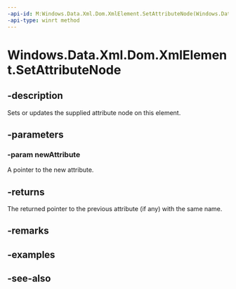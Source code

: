 ----api-id: M:Windows.Data.Xml.Dom.XmlElement.SetAttributeNode(Windows.Data.Xml.Dom.XmlAttribute)
-api-type: winrt method
---<!-- Method syntaxpublic Windows.Data.Xml.Dom.XmlAttribute SetAttributeNode(Windows.Data.Xml.Dom.XmlAttribute newAttribute)--># Windows.Data.Xml.Dom.XmlElement.SetAttributeNode## -descriptionSets or updates the supplied attribute node on this element.## -parameters### -param newAttributeA pointer to the new attribute.## -returnsThe returned pointer to the previous attribute (if any) with the same name.## -remarks## -examples## -see-also